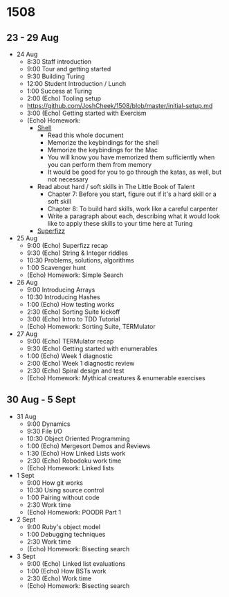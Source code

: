 1508
====

23 - 29 Aug
-----------

* 24 Aug
  *  8:30 Staff introduction
  *  9:00 Tour and getting started
  *  9:30 Building Turing
  * 12:00 Student Introduction / Lunch
  *  1:00 Success at Turing
  -  2:00 (Echo) Tooling setup
    * https://github.com/JoshCheek/1508/blob/master/initial-setup.md
  -  3:00 (Echo) Getting started with Exercism
  * (Echo) Homework:
    * [Shell](https://github.com/JoshCheek/1508/blob/master/shell.md)
      - Read this whole document
      - Memorize the keybindings for the shell
      - Memorize the keybindings for the Mac
      - You will know you have memorized them sufficiently when you can perform them from memory
      - It would be good for you to go through the katas, as well, but not necessary
    - Read about hard / soft skills in The Little Book of Talent
      - Chapter 7: Before you start, figure out if it's a hard skill or a soft skill
      - Chapter 8: To build hard skills, work like a careful carpenter
      - Write a paragraph about each, describing what it would look like to apply these skills to your time here at Turing
    - [Superfizz](https://github.com/turingschool/challenges/blob/master/super_fizz.markdown)
* 25 Aug
  -  9:00 (Echo) Superfizz recap
  -  9:30 (Echo) String & Integer riddles
  * 10:30 Problems, solutions, algorithms
  *  1:00 Scavenger hunt
  * (Echo) Homework: Simple Search
* 26 Aug
  *  9:00 Introducing Arrays
  * 10:30 Introducing Hashes
  -  1:00 (Echo) How testing works
  -  2:30 (Echo) Sorting Suite kickoff
  -  3:00 (Echo) Intro to TDD Tutorial
  * (Echo) Homework: Sorting Suite, TERMulator
* 27 Aug
  -  9:00 (Echo) TERMulator recap
  -  9:30 (Echo) Getting started with enumerables
  -  1:00 (Echo) Week 1 diagnostic
  -  2:00 (Echo) Week 1 diagnostic review
  -  2:30 (Echo) Spiral design and test
  * (Echo) Homework: Mythical creatures & enumerable exercises

30 Aug - 5 Sept
---------------

* 31 Aug
  *  9:00 Dynamics
  *  9:30 File I/O
  - 10:30 Object Oriented Programming
  -  1:00 (Echo) Mergesort Demos and Reviews
  -  1:30 (Echo) How Linked Lists work
  *  2:30 (Echo) Robodoku work time
  * (Echo) Homework: Linked lists
* 1 Sept
  *  9:00 How git works
  * 10:30 Using source control
  -  1:00 Pairing without code
  *  2:30 Work time
  * (Echo) Homework: POODR Part 1
* 2 Sept
  -  9:00 Ruby's object model
  *  1:00 Debugging techniques
  *  2:30 Work time
  * (Echo) Homework: Bisecting search
* 3 Sept
  -  9:00 (Echo) Linked list evaluations
  -  1:00 (Echo) How BSTs work
  *  2:30 (Echo) Work time
  * (Echo) Homework: Bisecting search


